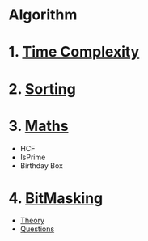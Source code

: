 # Algorithm

# 1. [Time Complexity](https://github.com/coolanant/Algorithm/blob/master/01-TimeComplexity.md)
# 2. [Sorting](https://github.com/coolanant/Algorithm/blob/master/02-Sorting.md)
# 3. [Maths](https://github.com/coolanant/Algorithm/blob/master/03-Maths.md)
* HCF
* IsPrime
* Birthday Box
# 4. [BitMasking](https://github.com/coolanant/Algorithm/tree/master/04-Bitmasking)
* [Theory](https://github.com/coolanant/Algorithm/blob/master/04-Bitmasking/01-Bitmasking-Theory.md)
* [Questions](https://github.com/coolanant/Algorithm/blob/master/04-Bitmasking/02-Bitmasking%20Questions.md)
